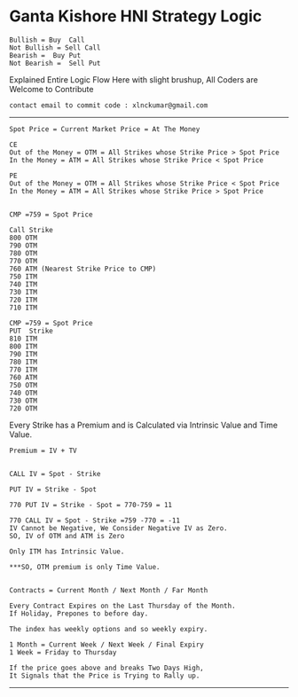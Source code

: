 # Ganta Kishore HNI Strategy Logic

```
Bullish = Buy  Call 
Not Bullish = Sell Call
Bearish =  Buy Put 
Not Bearish =  Sell Put 
```


Explained Entire Logic Flow Here with slight brushup, 
All Coders are Welcome to Contribute

```
contact email to commit code : xlnckumar@gmail.com
```
****

```
Spot Price = Current Market Price = At The Money
```

```
CE
Out of the Money = OTM = All Strikes whose Strike Price > Spot Price 
In the Money = ATM = All Strikes whose Strike Price < Spot Price
```

```
PE
Out of the Money = OTM = All Strikes whose Strike Price < Spot Price 
In the Money = ATM = All Strikes whose Strike Price > Spot Price
```

```

CMP =759 = Spot Price

Call Strike		
800	OTM
790	OTM
780	OTM
770	OTM
760	ATM (Nearest Strike Price to CMP)
750	ITM
740	ITM
730	ITM
720	ITM
710	ITM
```

```
CMP =759 = Spot Price
PUT  Strike		
810	ITM
800	ITM
790	ITM
780	ITM
770	ITM
760	ATM
750	OTM
740	OTM
730	OTM
720	OTM
```

Every Strike has a Premium and is Calculated via Intrinsic Value and Time Value.
```
Premium = IV + TV
```


```

CALL IV = Spot - Strike

PUT IV = Strike - Spot

```

```
770 PUT IV = Strike - Spot = 770-759 = 11
```

```
770 CALL IV = Spot - Strike =759 -770 = -11 
IV Cannot be Negative, We Consider Negative IV as Zero.
SO, IV of OTM and ATM is Zero
```

```
Only ITM has Intrinsic Value.
```
```
***SO, OTM premium is only Time Value.
```

```

Contracts = Current Month / Next Month / Far Month

Every Contract Expires on the Last Thursday of the Month. 
If Holiday, Prepones to before day.

The index has weekly options and so weekly expiry.

```


```
1 Month = Current Week / Next Week / Final Expiry
1 Week = Friday to Thursday
```



```
If the price goes above and breaks Two Days High, 
It Signals that the Price is Trying to Rally up.
```






****
